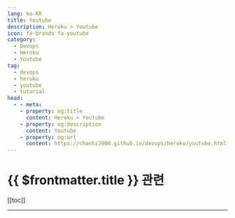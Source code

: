 ```yaml
---
lang: ko-KR
title: Youtube
description: Heroku > Youtube
icon: fa-brands fa-youtube
category:
  - Devops
  - Heroku
  - Youtube
tag:
  - devops
  - heroku
  - youtube
  - tutorial
head:
  - - meta:
    - property: og:title
      content: Heroku > Youtube
    - property: og:description
      content: Youtube
    - property: og:url
      content: https://chanhi2000.github.io/devops/heroku/youtube.html
---
```


# {{ $frontmatter.title }} 관련

[[toc]]

---

<TagLinks />